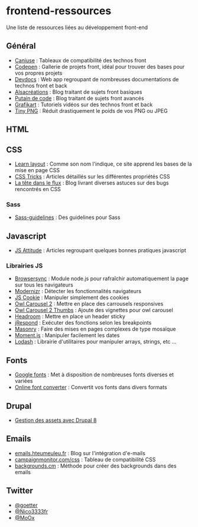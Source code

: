 # frontend-ressources
Une liste de ressources liées au développement front-end

## Général
* [Caniuse](http://caniuse.com) : Tableaux de compatibilité des technos front
* [Codepen](http://codepen.io) : Gallerie de projets front, idéal pour trouver des bases pour vos propres projets
* [Devdocs](http://devdocs.io) : Web app regroupant de nombreuses documentations de technos front et back
* [Alsacréations](http://www.alsacreations.com) : Blog traitant de sujets front basiques
* [Putain de code](http://putaindecode.io) : Blog traitant de sujets front avancés
* [Grafikart](http://grafikart.fr) : Tutoriels vidéos sur des technos front et back
* [Tiny PNG](https://tinypng.com) : Réduit drastiquement le poids de vos PNG ou JPEG

## HTML



## CSS
* [Learn layout](http://fr.learnlayout.com) : Comme son nom l'indique, ce site apprend les bases de la mise en page CSS
* [CSS Tricks](https://css-tricks.com) : Articles détaillés sur les différentes propriétés CSS
* [La tête dans le flux](https://blog.goetter.fr) : Blog livrant diverses astuces sur des bugs rencontrés en CSS

### Sass
* [Sass-guidelines](https://sass-guidelin.es/fr) : Des guidelines pour Sass


## Javascript
* [JS Attitude](http://www.js-attitude.fr) : Articles regroupant quelques bonnes pratiques javascript

### Librairies JS
* [Browsersync](https://browsersync.io) : Module node.js pour rafraîchir automatiquement la page sur tous les navigateurs
* [Modernizr](https://modernizr.com) : Détecter les fonctionnalités navigateurs
* [JS Cookie](https://github.com/js-cookie/js-cookie) : Manipuler simplement des cookies
* [Owl Carousel 2](http://owlcarousel2.github.io/OwlCarousel2) : Mettre en place des carrousels responsives
* [Owl Carousel 2 Thumbs](https://github.com/gijsroge/OwlCarousel2-Thumbs) : Ajoute des vignettes pour owl carousel
* [Headroom](http://wicky.nillia.ms/headroom.js) : Mettre en place un header sticky
* [jRespond](https://github.com/ten1seven/jRespond) : Exécuter des fonctions selon les breakpoints
* [Masonry](http://masonry.desandro.com) : Faire des mises en pages complexes de type mosaïque
* [Moment.js](https://momentjs.com) : Manipuler facilement les dates
* [Lodash](https://lodash.com) : Librairie d'utilitaires pour manipuler arrays, strings, etc ...

## Fonts
* [Google fonts](https://fonts.google.com) : Met à disposition de nombreuses fonts diverses et variées
* [Online font converter](https://onlinefontconverter.com) : Convertit vos fonts dans divers formats

## Drupal
* [Gestion des assets avec Drupal 8](http://flocondetoile.fr/blog/la-gestion-des-librairies-avec-drupal-8)

## Emails
* [emails.hteumeuleu.fr](http://emails.hteumeuleu.fr) : Blog sur l'intégration d'e-mails
* [campaignmonitor.com/css](https://www.campaignmonitor.com/css) : Tableau de compatibilité CSS
* [backgrounds.cm](https://backgrounds.cm) : Méthode pour créer des backgrounds dans des emails

## Twitter
* [@goetter](https://twitter.com/goetter)
* [@Nico3333fr](https://twitter.com/Nico3333fr)
* [@MoOx](https://twitter.com/MoOx)
